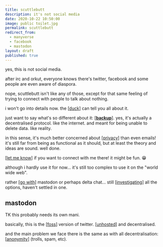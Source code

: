 ```yaml
---
title: scuttlebutt
description: it's not social media
date: 2020-10-22 10:50:00
image: public toilet.jpg
permalink: scuttlebutt
redirect_from:
  - manyverse
  - facebook
  - mastodon
layout: draft
published: true
---
```


yes, this is not social media.

after irc and orkut, everyone knows there's twitter, facebook and some people are even aware of diaspora.

nope, scuttlebutt isn't like any of those, except for that same feeling of trying to connect with people to talk about nothing.

i won't go into details now. the [[duck](/duck)] can tell you all about it.

just want to say what's so different about it: [[**backup**](/backup)]. yes, it's actually a decentralised protocol. like the internet. and meant for being unable to delete data. like reality.

in this sense, it's much better concerned about [[privacy](/privacy)] than even emails! it's still far from being as functional as it should, but at least the theory and ideas are sound. well done.

[[let me know](/contact)] if you want to connect with me there! it might be fun. 😁

although i hardly use it for now... it's still too complex to use it on the "world wide web".

rather [[go with](/comm)] mastodon or perhaps delta chat... still [[investigating](/delete)] all the options, haven't settled in one.

## mastodon

TK this probably needs its own mani.

basically, this is the [[foss](/foss)] version of twitter. [[unhosted](/unhosted)] and decentralised.

and the main problem we face there is the same as with all decentralisation: [[anonymity](/anonymous)] (trolls, spam, etc).
